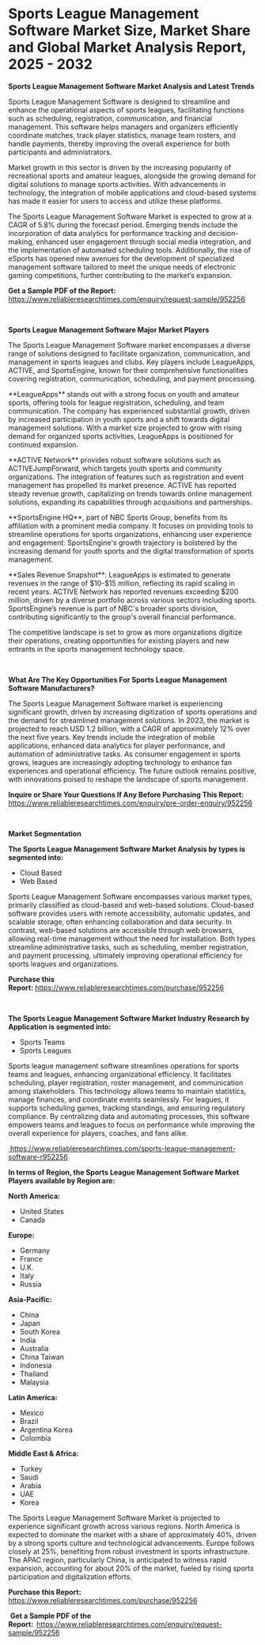 <p><h1>Sports League Management Software Market Size, Market Share and Global Market Analysis Report, 2025 - 2032</h1></p><p><strong>Sports League Management Software Market Analysis and Latest Trends</strong></p>
<p><p>Sports League Management Software is designed to streamline and enhance the operational aspects of sports leagues, facilitating functions such as scheduling, registration, communication, and financial management. This software helps managers and organizers efficiently coordinate matches, track player statistics, manage team rosters, and handle payments, thereby improving the overall experience for both participants and administrators.</p><p>Market growth in this sector is driven by the increasing popularity of recreational sports and amateur leagues, alongside the growing demand for digital solutions to manage sports activities. With advancements in technology, the integration of mobile applications and cloud-based systems has made it easier for users to access and utilize these platforms. </p><p>The Sports League Management Software Market is expected to grow at a CAGR of 5.8% during the forecast period. Emerging trends include the incorporation of data analytics for performance tracking and decision-making, enhanced user engagement through social media integration, and the implementation of automated scheduling tools. Additionally, the rise of eSports has opened new avenues for the development of specialized management software tailored to meet the unique needs of electronic gaming competitions, further contributing to the market’s expansion.</p></p>
<p><strong>Get a Sample PDF of the Report:&nbsp;</strong> <a href="https://www.reliableresearchtimes.com/enquiry/request-sample/952256?utm_campaign=3307&utm_medium=2&utm_source=Github&utm_content=ia&utm_term=17042025&utm_id=sports-league-management-software">https://www.reliableresearchtimes.com/enquiry/request-sample/952256</a></p>
<p>&nbsp;</p>
<p><strong>Sports League Management Software Major Market Players</strong></p>
<p><p>The Sports League Management Software market encompasses a diverse range of solutions designed to facilitate organization, communication, and management in sports leagues and clubs. Key players include LeagueApps, ACTIVE, and SportsEngine, known for their comprehensive functionalities covering registration, communication, scheduling, and payment processing.</p><p>**LeagueApps** stands out with a strong focus on youth and amateur sports, offering tools for league registration, scheduling, and team communication. The company has experienced substantial growth, driven by increased participation in youth sports and a shift towards digital management solutions. With a market size projected to grow with rising demand for organized sports activities, LeagueApps is positioned for continued expansion.</p><p>**ACTIVE Network** provides robust software solutions such as ACTIVEJumpForward, which targets youth sports and community organizations. The integration of features such as registration and event management has propelled its market presence. ACTIVE has reported steady revenue growth, capitalizing on trends towards online management solutions, expanding its capabilities through acquisitions and partnerships.</p><p>**SportsEngine HQ**, part of NBC Sports Group, benefits from its affiliation with a prominent media company. It focuses on providing tools to streamline operations for sports organizations, enhancing user experience and engagement. SportsEngine's growth trajectory is bolstered by the increasing demand for youth sports and the digital transformation of sports management.</p><p>**Sales Revenue Snapshot**: LeagueApps is estimated to generate revenues in the range of $10-$15 million, reflecting its rapid scaling in recent years. ACTIVE Network has reported revenues exceeding $200 million, driven by a diverse portfolio across various sectors including sports. SportsEngine’s revenue is part of NBC's broader sports division, contributing significantly to the group's overall financial performance.</p><p>The competitive landscape is set to grow as more organizations digitize their operations, creating opportunities for existing players and new entrants in the sports management technology space.</p></p>
<p>&nbsp;</p>
<p><strong>What Are The Key Opportunities For Sports League Management Software Manufacturers?</strong></p>
<p><p>The Sports League Management Software market is experiencing significant growth, driven by increasing digitization of sports operations and the demand for streamlined management solutions. In 2023, the market is projected to reach USD 1.2 billion, with a CAGR of approximately 12% over the next five years. Key trends include the integration of mobile applications, enhanced data analytics for player performance, and automation of administrative tasks. As consumer engagement in sports grows, leagues are increasingly adopting technology to enhance fan experiences and operational efficiency. The future outlook remains positive, with innovations poised to reshape the landscape of sports management.</p></p>
<p><strong>Inquire or Share Your Questions If Any Before Purchasing This Report:</strong> <a href="https://www.reliableresearchtimes.com/enquiry/pre-order-enquiry/952256?utm_campaign=3307&utm_medium=2&utm_source=Github&utm_content=ia&utm_term=17042025&utm_id=sports-league-management-software">https://www.reliableresearchtimes.com/enquiry/pre-order-enquiry/952256</a></p>
<p>&nbsp;</p>
<p><strong>Market Segmentation</strong></p>
<p><strong>The Sports League Management Software Market Analysis by types is segmented into:</strong></p>
<p><ul><li>Cloud Based</li><li>Web Based</li></ul></p>
<p><p>Sports League Management Software encompasses various market types, primarily classified as cloud-based and web-based solutions. Cloud-based software provides users with remote accessibility, automatic updates, and scalable storage, often enhancing collaboration and data security. In contrast, web-based solutions are accessible through web browsers, allowing real-time management without the need for installation. Both types streamline administrative tasks, such as scheduling, member registration, and payment processing, ultimately improving operational efficiency for sports leagues and organizations.</p></p>
<p><strong>Purchase this Report:&nbsp;</strong><a href="https://www.reliableresearchtimes.com/purchase/952256?utm_campaign=3307&utm_medium=2&utm_source=Github&utm_content=ia&utm_term=17042025&utm_id=sports-league-management-software">https://www.reliableresearchtimes.com/purchase/952256</a></p>
<p>&nbsp;</p>
<p><strong>The Sports League Management Software Market Industry Research by Application is segmented into:</strong></p>
<p><ul><li>Sports Teams</li><li>Sports Leagues</li></ul></p>
<p><p>Sports league management software streamlines operations for sports teams and leagues, enhancing organizational efficiency. It facilitates scheduling, player registration, roster management, and communication among stakeholders. This technology allows teams to maintain statistics, manage finances, and coordinate events seamlessly. For leagues, it supports scheduling games, tracking standings, and ensuring regulatory compliance. By centralizing data and automating processes, this software empowers teams and leagues to focus on performance while improving the overall experience for players, coaches, and fans alike.</p></p>
<p><a href="https://www.reliableresearchtimes.com/sports-league-management-software-r952256?utm_campaign=3307&utm_medium=2&utm_source=Github&utm_content=ia&utm_term=17042025&utm_id=sports-league-management-software">&nbsp;https://www.reliableresearchtimes.com/sports-league-management-software-r952256</a></p>
<p><strong>In terms of Region, the Sports League Management Software Market Players available by Region are:</strong></p>
<p>
    <p> <strong> North America: </strong>
        <ul>
            <li>United States</li>
            <li>Canada</li>
        </ul>
        </p> 
    <p> <strong> Europe: </strong>
        <ul>
            <li>Germany</li>
            <li>France</li>
            <li>U.K.</li>
            <li>Italy</li>
            <li>Russia</li>
        </ul>
        </p> 
    <p> <strong> Asia-Pacific: </strong>
        <ul>
            <li>China</li>
            <li>Japan</li>
            <li>South Korea</li>
            <li>India</li>
            <li>Australia</li>
            <li>China Taiwan</li>
            <li>Indonesia</li>
            <li>Thailand</li>
            <li>Malaysia</li>
        </ul>
        </p> 
    <p> <strong> Latin America: </strong>
        <ul>
            <li>Mexico</li>
            <li>Brazil</li>
            <li>Argentina Korea</li>
            <li>Colombia</li>
        </ul>
        </p> 
    <p> <strong> Middle East & Africa: </strong>
        <ul>
            <li>Turkey</li>
            <li>Saudi</li>
            <li>Arabia</li>
            <li>UAE</li>
            <li>Korea</li>
        </ul>
    </p>
    </p>
<p><p>The Sports League Management Software Market is projected to experience significant growth across various regions. North America is expected to dominate the market with a share of approximately 40%, driven by a strong sports culture and technological advancements. Europe follows closely at 25%, benefiting from robust investment in sports infrastructure. The APAC region, particularly China, is anticipated to witness rapid expansion, accounting for about 20% of the market, fueled by rising sports participation and digitalization efforts.</p></p>
<p><strong>Purchase this Report: </strong><a href="https://www.reliableresearchtimes.com/purchase/952256?utm_campaign=3307&utm_medium=2&utm_source=Github&utm_content=ia&utm_term=17042025&utm_id=sports-league-management-software">https://www.reliableresearchtimes.com/purchase/952256</a></p>
<p>&nbsp;<strong>Get a Sample PDF of the Report:&nbsp;&nbsp;</strong><a href="https://www.reliableresearchtimes.com/enquiry/request-sample/952256?utm_campaign=3307&utm_medium=2&utm_source=Github&utm_content=ia&utm_term=17042025&utm_id=sports-league-management-software">https://www.reliableresearchtimes.com/enquiry/request-sample/952256</a></p>
<p><strong></strong></p>
<p><p></p><p></p><p></p></p>